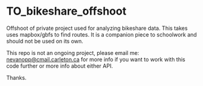 # TO_bikeshare_offshoot

Offshoot of private project used for analyzing bikeshare data. This takes uses mapbox/gbfs to find routes. It is a companion piece to schoolwork and should not be used on its own.

This repo is not an ongoing project, please email me: nevanopp@cmail.carleton.ca for more info if you want to work with this code further or more info about either API.

Thanks.
